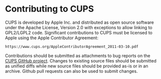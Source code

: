 Contributing to CUPS
====================

CUPS is developed by Apple Inc. and distributed as open source software under
the Apache License, Version 2.0 with exceptions to allow linking to GPL2/LGPL2
code.  Significant contributions to CUPS must be licensed to Apple using the
Apple Contributor Agreement:

    https://www.cups.org/AppleContributorAgreement_2011-03-10.pdf

Contributions should be submitted as attachments to bug reports on the
[CUPS GitHub project](https://github.com/apple/cups).  Changes to existing
source files should be submitted as unified diffs while new source files
should be provided as-is or in an archive.  Github pull requests can also be
used to submit changes.
